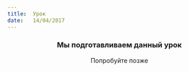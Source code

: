 ```yaml
---
title:  Урок
date:   14/04/2017
---
```


### <center>Мы подготавливаем данный урок</center>
<center>Попробуйте позже</center>